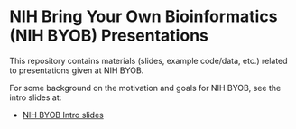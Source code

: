 # NIH Bring Your Own Bioinformatics (NIH BYOB) Presentations

This repository contains materials (slides, example code/data, etc.) related to
presentations given at NIH BYOB.

For some background on the motivation and goals for NIH BYOB, see the intro slides at:

- [NIH BYOB Intro slides](https://khughitt.github.io/nih-byob-intro/#1)
